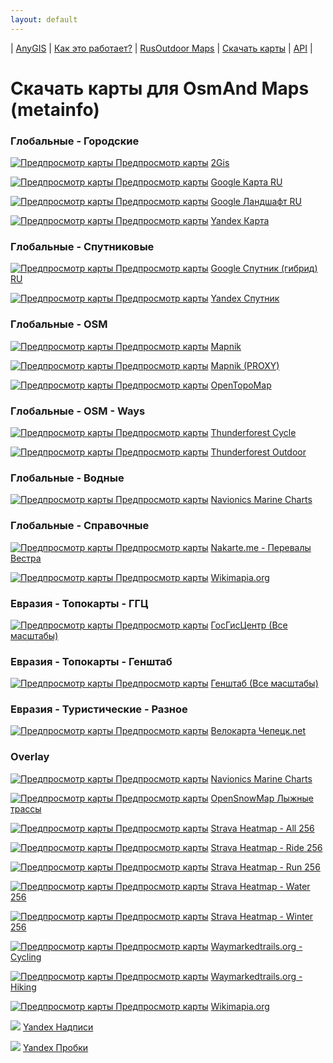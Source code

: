 ```yaml
---
layout: default
---
```



| [AnyGIS][01] | [Как это работает?][02] | [RusOutdoor Maps][03] | [Скачать карты][04] | [API][05] |


[01]: https://anygis.ru/index
[02]: https://anygis.ru/Web/Html/Description_ru
[03]: https://anygis.ru/Web/Html/RusOutdoor_ru
[04]: https://anygis.ru/Web/Html/DownloadPage_ru
[05]: https://anygis.ru/Web/Html/Api_ru
# Скачать карты для OsmAnd Maps (metainfo)


### Глобальные - Городские
<a href="https://anygis.ru/api/v1/preview/Other_Ru_2gis" target="_blank"><img src="https://anygis.ru/Web/Img/eye.png" alt="Предпросмотр карты"/> Предпросмотр карты</a>  [2Gis](https://github.com/nnngrach/AnyGIS_maps/raw/master/Osmand_online_maps/Metainfo/Maps_full_ru/Global-City-2gis.zip "Скачать эту карту")

<a href="https://anygis.ru/api/v1/preview/Google_Map_RU_SD" target="_blank"><img src="https://anygis.ru/Web/Img/eye.png" alt="Предпросмотр карты"/> Предпросмотр карты</a>  [Google Карта RU](https://github.com/nnngrach/AnyGIS_maps/raw/master/Osmand_online_maps/Metainfo/Maps_full_ru/Global-City-Google_map_ru.zip "Скачать эту карту")

<a href="https://anygis.ru/api/v1/preview/Google_Ter_RU_SD" target="_blank"><img src="https://anygis.ru/Web/Img/eye.png" alt="Предпросмотр карты"/> Предпросмотр карты</a>  [Google Ландшафт RU](https://github.com/nnngrach/AnyGIS_maps/raw/master/Osmand_online_maps/Metainfo/Maps_full_ru/Global-City-Google_terrain_ru.zip "Скачать эту карту")

<a href="https://anygis.ru/api/v1/preview/Yandex_map_WGS84" target="_blank"><img src="https://anygis.ru/Web/Img/eye.png" alt="Предпросмотр карты"/> Предпросмотр карты</a>  [Yandex Карта](https://github.com/nnngrach/AnyGIS_maps/raw/master/Osmand_online_maps/Metainfo/Maps_full_ru/Global-City-Yandex_map.zip "Скачать эту карту")



### Глобальные - Спутниковые
<a href="https://anygis.ru/api/v1/preview/Google_Sat_RU_SD" target="_blank"><img src="https://anygis.ru/Web/Img/eye.png" alt="Предпросмотр карты"/> Предпросмотр карты</a>  [Google Спутник (гибрид) RU](https://github.com/nnngrach/AnyGIS_maps/raw/master/Osmand_online_maps/Metainfo/Maps_full_ru/Global-Satellites-Google_with_labels_ru.zip "Скачать эту карту")

<a href="https://anygis.ru/api/v1/preview/Yandex_sat_clean_WGS84" target="_blank"><img src="https://anygis.ru/Web/Img/eye.png" alt="Предпросмотр карты"/> Предпросмотр карты</a>  [Yandex Спутник](https://github.com/nnngrach/AnyGIS_maps/raw/master/Osmand_online_maps/Metainfo/Maps_full_ru/Global-Satellites-Yandex.zip "Скачать эту карту")



### Глобальные - OSM
<a href="https://anygis.ru/api/v1/preview/Osm_Mapnik" target="_blank"><img src="https://anygis.ru/Web/Img/eye.png" alt="Предпросмотр карты"/> Предпросмотр карты</a>  [Mapnik](https://github.com/nnngrach/AnyGIS_maps/raw/master/Osmand_online_maps/Metainfo/Maps_full_ru/Global-OSM-Mapnik.zip "Скачать эту карту")

<a href="https://anygis.ru/api/v1/preview/Osm_Mapnik_proxy" target="_blank"><img src="https://anygis.ru/Web/Img/eye.png" alt="Предпросмотр карты"/> Предпросмотр карты</a>  [Mapnik (PROXY)](https://github.com/nnngrach/AnyGIS_maps/raw/master/Osmand_online_maps/Metainfo/Maps_full_ru/Global-OSM-Mapnik_Proxy.zip "Скачать эту карту")

<a href="https://anygis.ru/api/v1/preview/Osm_Topo_Map" target="_blank"><img src="https://anygis.ru/Web/Img/eye.png" alt="Предпросмотр карты"/> Предпросмотр карты</a>  [OpenTopoMap](https://github.com/nnngrach/AnyGIS_maps/raw/master/Osmand_online_maps/Metainfo/Maps_full_ru/Global-OSM-OpenTopoMap.zip "Скачать эту карту")



### Глобальные - OSM - Ways
<a href="https://anygis.ru/api/v1/preview/Osm_Cycle_Map" target="_blank"><img src="https://anygis.ru/Web/Img/eye.png" alt="Предпросмотр карты"/> Предпросмотр карты</a>  [Thunderforest Cycle](https://github.com/nnngrach/AnyGIS_maps/raw/master/Osmand_online_maps/Metainfo/Maps_full_ru/Global-OSM-Ways-Thunderforest_Cycle.zip "Скачать эту карту")

<a href="https://anygis.ru/api/v1/preview/Osm_Outdoors" target="_blank"><img src="https://anygis.ru/Web/Img/eye.png" alt="Предпросмотр карты"/> Предпросмотр карты</a>  [Thunderforest Outdoor](https://github.com/nnngrach/AnyGIS_maps/raw/master/Osmand_online_maps/Metainfo/Maps_full_ru/Global-OSM-Ways-Thunderforest_Outdoor.zip "Скачать эту карту")



### Глобальные - Водные
<a href="https://anygis.ru/api/v1/preview/Navionics_Marine_Charts" target="_blank"><img src="https://anygis.ru/Web/Img/eye.png" alt="Предпросмотр карты"/> Предпросмотр карты</a>  [Navionics Marine Charts](https://github.com/nnngrach/AnyGIS_maps/raw/master/Osmand_online_maps/Metainfo/Maps_full_ru/Global-Water-Navionics_Marine_Charts.zip "Скачать эту карту")



### Глобальные - Справочные
<a href="https://anygis.ru/api/v1/preview/Nakarte_Westra" target="_blank"><img src="https://anygis.ru/Web/Img/eye.png" alt="Предпросмотр карты"/> Предпросмотр карты</a>  [Nakarte.me - Перевалы Вестра](https://github.com/nnngrach/AnyGIS_maps/raw/master/Osmand_online_maps/Metainfo/Maps_full_ru/Global-Info-Westra_Passes.zip "Скачать эту карту")

<a href="https://anygis.ru/api/v1/preview/Wikimapia" target="_blank"><img src="https://anygis.ru/Web/Img/eye.png" alt="Предпросмотр карты"/> Предпросмотр карты</a>  [Wikimapia.org](https://github.com/nnngrach/AnyGIS_maps/raw/master/Osmand_online_maps/Metainfo/Maps_full_ru/Global-Info-Wikimapia.zip "Скачать эту карту")



### Евразия - Топокарты - ГГЦ
<a href="https://anygis.ru/api/v1/preview/Combo_Best_GGC" target="_blank"><img src="https://anygis.ru/Web/Img/eye.png" alt="Предпросмотр карты"/> Предпросмотр карты</a>  [ГосГисЦентр (Все масштабы)](https://github.com/nnngrach/AnyGIS_maps/raw/master/Osmand_online_maps/Metainfo/Maps_full_ru/Eurasia-Topo-GGC-All.zip "Скачать эту карту")



### Евразия - Топокарты - Генштаб
<a href="https://anygis.ru/api/v1/preview/Combo_Best_Genshtab" target="_blank"><img src="https://anygis.ru/Web/Img/eye.png" alt="Предпросмотр карты"/> Предпросмотр карты</a>  [Генштаб (Все масштабы)](https://github.com/nnngrach/AnyGIS_maps/raw/master/Osmand_online_maps/Metainfo/Maps_full_ru/Eurasia-Topo-Genshtab-All.zip "Скачать эту карту")



### Евразия - Туристические - Разное
<a href="https://anygis.ru/api/v1/preview/Local_Chepezk" target="_blank"><img src="https://anygis.ru/Web/Img/eye.png" alt="Предпросмотр карты"/> Предпросмотр карты</a>  [Велокарта Чепецк.net](https://github.com/nnngrach/AnyGIS_maps/raw/master/Osmand_online_maps/Metainfo/Maps_full_ru/Eurasia-Hiking-Other-Chepezk.zip "Скачать эту карту")



### Overlay
<a href="https://anygis.ru/api/v1/preview/Navionics_Marine_Charts_layer" target="_blank"><img src="https://anygis.ru/Web/Img/eye.png" alt="Предпросмотр карты"/> Предпросмотр карты</a>  [Navionics Marine Charts](https://github.com/nnngrach/AnyGIS_maps/raw/master/Osmand_online_maps/Metainfo/Maps_full_ru/Overlay-Navionics_Marine_Charts.zip "Скачать эту карту")

<a href="https://anygis.ru/api/v1/preview/Osm_OpenSnowMap_layer" target="_blank"><img src="https://anygis.ru/Web/Img/eye.png" alt="Предпросмотр карты"/> Предпросмотр карты</a>  [OpenSnowMap Лыжные трассы](https://github.com/nnngrach/AnyGIS_maps/raw/master/Osmand_online_maps/Metainfo/Maps_full_ru/Overlay-OpenSnowMap_pistes.zip "Скачать эту карту")

<a href="https://anygis.ru/api/v1/preview/Tracks_Strava_All" target="_blank"><img src="https://anygis.ru/Web/Img/eye.png" alt="Предпросмотр карты"/> Предпросмотр карты</a>  [Strava Heatmap - All 256](https://github.com/nnngrach/AnyGIS_maps/raw/master/Osmand_online_maps/Metainfo/Maps_full_ru/Overlay-Strava_All_SD.zip "Скачать эту карту")

<a href="https://anygis.ru/api/v1/preview/Tracks_Strava_Ride" target="_blank"><img src="https://anygis.ru/Web/Img/eye.png" alt="Предпросмотр карты"/> Предпросмотр карты</a>  [Strava Heatmap - Ride 256](https://github.com/nnngrach/AnyGIS_maps/raw/master/Osmand_online_maps/Metainfo/Maps_full_ru/Overlay-Strava_Ride_SD.zip "Скачать эту карту")

<a href="https://anygis.ru/api/v1/preview/Tracks_Strava_Run" target="_blank"><img src="https://anygis.ru/Web/Img/eye.png" alt="Предпросмотр карты"/> Предпросмотр карты</a>  [Strava Heatmap - Run 256](https://github.com/nnngrach/AnyGIS_maps/raw/master/Osmand_online_maps/Metainfo/Maps_full_ru/Overlay-Strava_Run_SD.zip "Скачать эту карту")

<a href="https://anygis.ru/api/v1/preview/Tracks_Strava_Water" target="_blank"><img src="https://anygis.ru/Web/Img/eye.png" alt="Предпросмотр карты"/> Предпросмотр карты</a>  [Strava Heatmap - Water 256](https://github.com/nnngrach/AnyGIS_maps/raw/master/Osmand_online_maps/Metainfo/Maps_full_ru/Overlay-Strava_Water_SD.zip "Скачать эту карту")

<a href="https://anygis.ru/api/v1/preview/Tracks_Strava_Winter" target="_blank"><img src="https://anygis.ru/Web/Img/eye.png" alt="Предпросмотр карты"/> Предпросмотр карты</a>  [Strava Heatmap - Winter 256](https://github.com/nnngrach/AnyGIS_maps/raw/master/Osmand_online_maps/Metainfo/Maps_full_ru/Overlay-Strava_Winter_SD.zip "Скачать эту карту")

<a href="https://anygis.ru/api/v1/preview/Tracks_WayMarkeredTrails_Cycling" target="_blank"><img src="https://anygis.ru/Web/Img/eye.png" alt="Предпросмотр карты"/> Предпросмотр карты</a>  [Waymarkedtrails.org - Cycling](https://github.com/nnngrach/AnyGIS_maps/raw/master/Osmand_online_maps/Metainfo/Maps_full_ru/Overlay-WayMarkedTrails_Cycling.zip "Скачать эту карту")

<a href="https://anygis.ru/api/v1/preview/Tracks_WayMarkeredTrails_Hiking" target="_blank"><img src="https://anygis.ru/Web/Img/eye.png" alt="Предпросмотр карты"/> Предпросмотр карты</a>  [Waymarkedtrails.org - Hiking](https://github.com/nnngrach/AnyGIS_maps/raw/master/Osmand_online_maps/Metainfo/Maps_full_ru/Overlay-WayMarkedTrails_Hiking.zip "Скачать эту карту")

<a href="https://anygis.ru/api/v1/preview/Wikimapia_layer" target="_blank"><img src="https://anygis.ru/Web/Img/eye.png" alt="Предпросмотр карты"/> Предпросмотр карты</a>  [Wikimapia.org](https://github.com/nnngrach/AnyGIS_maps/raw/master/Osmand_online_maps/Metainfo/Maps_full_ru/Overlay-Wikimapia.zip "Скачать эту карту")

![](https://anygis.ru/Web/Img/eyeNo.png)  [Yandex Надписи](https://github.com/nnngrach/AnyGIS_maps/raw/master/Osmand_online_maps/Metainfo/Maps_full_ru/Overlay-Yandex_labels.zip "Скачать эту карту")

![](https://anygis.ru/Web/Img/eyeNo.png)  [Yandex Пробки](https://github.com/nnngrach/AnyGIS_maps/raw/master/Osmand_online_maps/Metainfo/Maps_full_ru/Overlay-Yandex_traffic.zip "Скачать эту карту")

